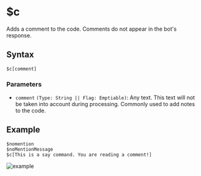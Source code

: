 # $c
Adds a comment to the code. Comments do not appear in the bot's response.

## Syntax
```
$c[comment]
```

### Parameters 
- `comment` `(Type: String || Flag: Emptiable)`: Any text. This text will not be taken into account during processing. Commonly used to add notes to the code.

## Example
```
$nomention
$noMentionMessage
$c[This is a say command. You are reading a comment!]
```

![example](https://user-images.githubusercontent.com/69215413/127033510-b61a5806-c1b5-45f3-99d3-c4f932497322.png)
